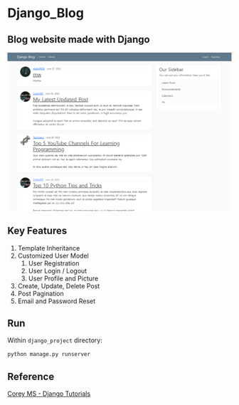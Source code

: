 # Django_Blog
## Blog website made with Django

![Blog_Screen_Shot](screen_shot.png)

## Key Features
1. Template Inheritance
2. Customized User Model
    1. User Registration
    2. User Login / Logout
    3. User Profile and Picture
3. Create, Update, Delete Post
4. Post Pagination
5. Email and Password Reset

## Run
Within `django_project` directory:
```python
python manage.py runserver
```

## Reference
[Corey MS - Django Tutorials](https://www.youtube.com/playlist?list=PL-osiE80TeTtoQCKZ03TU5fNfx2UY6U4p)

